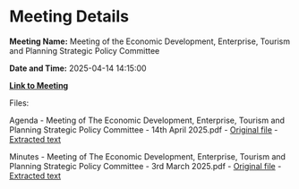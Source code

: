 # Meeting Details

**Meeting Name:** Meeting of the Economic Development, Enterprise, Tourism and Planning Strategic Policy Committee

**Date and Time:** 2025-04-14 14:15:00

**[Link to Meeting](https://www.limerick.ie/council/whats-on/meeting-of-the-economic-development-enterprise-tourism-and-planning-strategic-2)**

Files: 

Agenda - Meeting of The Economic Development, Enterprise, Tourism and Planning Strategic Policy Committee - 14th April 2025.pdf - [Original file](https://www.limerick.ie/sites/default/files/media/documents/2025-06/agenda-meeting-of-the-economic-development-enterprise-tourism-and-planning-strategic-policy-committee-14th-april-2025.pdf) - [Extracted text](./Agenda%20-%20Meeting%20of%20The%20Economic%20Development%2C%20Enterprise%2C%20Tourism%20and%20Planning%20Strategic%20Policy%20Committee%20-%2014th%20April%202025.md)

Minutes - Meeting of The Economic Development, Enterprise, Tourism and Planning Strategic Policy Committee - 3rd March 2025.pdf - [Original file](https://www.limerick.ie/sites/default/files/media/documents/2025-06/minutes-meeting-of-the-economic-development-enterprise-tourism-and-planning-strategic-policy-committee-3rd-march-2025.pdf) - [Extracted text](./Minutes%20-%20Meeting%20of%20The%20Economic%20Development%2C%20Enterprise%2C%20Tourism%20and%20Planning%20Strategic%20Policy%20Committee%20-%203rd%20March%202025.md)

